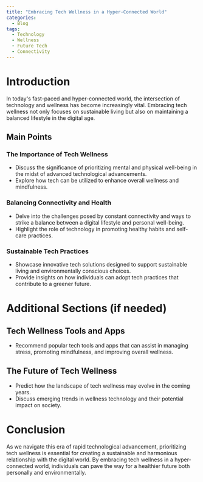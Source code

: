 ```yaml
---
title: "Embracing Tech Wellness in a Hyper-Connected World"
categories:
  - Blog
tags:
  - Technology
  - Wellness
  - Future Tech
  - Connectivity
---
```


# Introduction
In today's fast-paced and hyper-connected world, the intersection of technology and wellness has become increasingly vital. Embracing tech wellness not only focuses on sustainable living but also on maintaining a balanced lifestyle in the digital age.

## Main Points
### The Importance of Tech Wellness
- Discuss the significance of prioritizing mental and physical well-being in the midst of advanced technological advancements.
- Explore how tech can be utilized to enhance overall wellness and mindfulness.

### Balancing Connectivity and Health
- Delve into the challenges posed by constant connectivity and ways to strike a balance between a digital lifestyle and personal well-being.
- Highlight the role of technology in promoting healthy habits and self-care practices.

### Sustainable Tech Practices
- Showcase innovative tech solutions designed to support sustainable living and environmentally conscious choices.
- Provide insights on how individuals can adopt tech practices that contribute to a greener future.

# Additional Sections (if needed)
## Tech Wellness Tools and Apps
- Recommend popular tech tools and apps that can assist in managing stress, promoting mindfulness, and improving overall wellness.

## The Future of Tech Wellness
- Predict how the landscape of tech wellness may evolve in the coming years.
- Discuss emerging trends in wellness technology and their potential impact on society.

# Conclusion
As we navigate this era of rapid technological advancement, prioritizing tech wellness is essential for creating a sustainable and harmonious relationship with the digital world. By embracing tech wellness in a hyper-connected world, individuals can pave the way for a healthier future both personally and environmentally.
